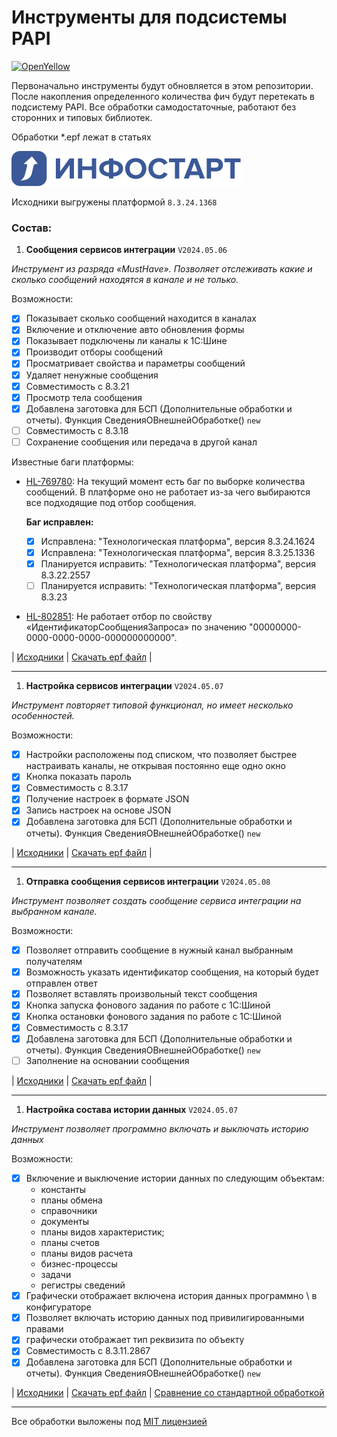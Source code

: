 # Инструменты для подсиcтемы PAPI

[![OpenYellow](https://img.shields.io/endpoint?url=https://openyellow.neocities.org/badges/4/763113633.json)](https://openyellow.notion.site/openyellow/24727888daa641af95514b46bee4d6f2?p=e89925d9c00f439d8ef210fc5445f8db&pm=s)

Первоначально инструменты будут обновляется в этом репозитории. После накопления определенного количества фич будут перетекать в подсистему PAPI.
Все обработки самодостаточные, работают без сторонних и типовых библиотек.

Обработки \*.epf лежат в статьях

![Infostart](/assets/img/svg/infostartlogo.svg)

Исходники выгружены платформой `8.3.24.1368`

### Состав:

1. **Сообщения сервисов интеграции** `V2024.05.06`

_Инструмент из разряда «MustHave». Позволяет отслеживать какие и сколько сообщений находятся в канале и не только._

Возможности:

- [x] Показывает сколько сообщений находится в каналах
- [x] Включение и отключение авто обновления формы
- [x] Показывает подключены ли каналы к 1С:Шине
- [x] Производит отборы сообщений
- [x] Просматривает свойства и параметры сообщений
- [x] Удаляет ненужные сообщения
- [x] Совместимость с 8.3.21
- [x] Просмотр тела сообщения
- [x] Добавлена заготовка для БСП (Дополнительные обработки и отчеты). Функция СведенияОВнешнейОбработке() `new`
- [ ] Совместимость с 8.3.18
- [ ] Сохранение сообщения или передача в другой канал

Известные баги платформы:

- [HL-769780](https://bugboard.v8.1c.ru/error/000150912): На текущий момент есть баг по выборке количества сообщений. В платформе оно не работает из-за чего выбираются все подходящие под отбор сообщения.

  **Баг исправлен:**

  - [x] Исправлена: "Технологическая платформа", версия 8.3.24.1624
  - [x] Исправлена: "Технологическая платформа", версия 8.3.25.1336
  - [x] Планируется исправить: "Технологическая платформа", версия 8.3.22.2557
  - [ ] Планируется исправить: "Технологическая платформа", версия 8.3.23

- [HL-802851](https://regevent.1c.ru/sbo/tp/c3d2f281-dc5c-11ee-8161-0050569f2415/info/): Не работает отбор по свойству «ИдентификаторСообщенияЗапроса» по значению "00000000-0000-0000-0000-000000000000".

| [Исходники](/src/IntegrationServicesMessages/) | [Скачать epf файл](https://infostart.ru/1c/tools/2050054/) |

---

1. **Настройка сервисов интеграции** `V2024.05.07`

_Инструмент повторяет типовой функционал, но имеет несколько особенностей._

Возможности:

- [x] Настройки расположены под списком, что позволяет быстрее настраивать каналы, не открывая постоянно еще одно окно
- [x] Кнопка показать пароль
- [x] Совместимость с 8.3.17
- [x] Получение настроек в формате JSON
- [x] Запись настроек на основе JSON
- [x] Добавлена заготовка для БСП (Дополнительные обработки и отчеты). Функция СведенияОВнешнейОбработке() `new`

| [Исходники](/src/IntegrationServicesSettings/) | [Скачать epf файл](https://infostart.ru/1c/tools/2050054/) |

---

1. **Отправка сообщения сервисов интеграции** `V2024.05.08`

_Инструмент позволяет создать сообщение сервиса интеграции на выбранном канале._

Возможности:

- [x] Позволяет отправить сообщение в нужный канал выбранным получателям
- [x] Возможность указать идентификатор сообщения, на который будет отправлен ответ
- [x] Позволяет вставлять произвольный текст сообщения
- [x] Кнопка запуска фонового задания по работе с 1С:Шиной
- [x] Кнопка остановки фонового задания по работе с 1С:Шиной
- [x] Совместимость с 8.3.17
- [x] Добавлена заготовка для БСП (Дополнительные обработки и отчеты). Функция СведенияОВнешнейОбработке() `new`
- [ ] Заполнение на основании сообщения

| [Исходники](/src/SendingMessageIntegrationServices/) | [Скачать epf файл](https://infostart.ru/1c/tools/2050054/) |

---

1. **Настройка состава истории данных** `V2024.05.07`

_Инструмент позволяет программно включать и выключать историю данных_

Возможности:

- [x] Включение и выключение истории данных по следующим объектам:
  - константы
  - планы обмена
  - справочники
  - документы
  - планы видов характеристик;
  - планы счетов
  - планы видов расчета
  - бизнес-процессы
  - задачи
  - регистры сведений
- [x] Графически отображает включена история данных программно \ в конфигураторе
- [x] Позволяет включать историю данных под привилигированными правами
- [x] графически отображает тип реквизита по объекту
- [x] Совместимость с 8.3.11.2867
- [x] Добавлена заготовка для БСП (Дополнительные обработки и отчеты). Функция СведенияОВнешнейОбработке() `new`

| [Исходники](/src/DataHistorySettings/) | [Скачать epf файл](https://infostart.ru/1c/tools/1808124/) | [Сравнение со стандартной обработкой](https://infostart.ru/1c/tools/1882953/)

---

Все обработки выложены под [MIT лицензией](https://mit-license.org/)
